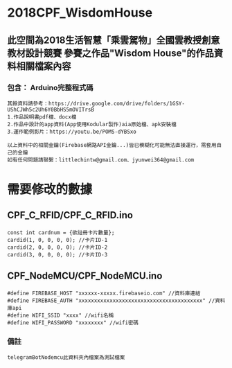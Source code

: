 # 2018CPF_WisdomHouse

## 此空間為2018生活智慧「乘雲駕物」全國雲教授創意教材設計競賽 參賽之作品"Wisdom House"的作品資料相關檔案內容
### 包含： Arduino完整程式碼

```
其餘資料請參考：https://drive.google.com/drive/folders/1GSY-UShCJWh5c2Uh6Y0BbHS5mOVITrsB
1.作品說明書pdf檔、docx檔
2.作品中設計的app資料(App使用Kodular製作)aia原始檔、apk安裝檔
3.運作範例影片：https://youtu.be/POMS-dYBSxo
```

```
以上資料中的相關金鑰(Firebase網路API金鑰...)皆已模糊化可能無法直接運行，需套用自己的金鑰
如有任何問題請聯繫：littlechintw@gmail.com、jyunwei364@gmail.com
```

# 需要修改的數據
## CPF_C_RFID/CPF_C_RFID.ino
```
const int cardnum = {欲註冊卡片數量};
cardid(1, 0, 0, 0, 0); //卡片ID-1
cardid(2, 0, 0, 0, 0); //卡片ID-2
cardid(3, 0, 0, 0, 0); //卡片ID-3
```
## CPF_NodeMCU/CPF_NodeMCU.ino
```
#define FIREBASE_HOST "xxxxxx-xxxxx.firebaseio.com" //資料庫連結
#define FIREBASE_AUTH "xxxxxxxxxxxxxxxxxxxxxxxxxxxxxxxxxxxxxxxx" //資料庫api
#define WIFI_SSID "xxxx" //wifi名稱
#define WIFI_PASSWORD "xxxxxxxx" //wifi密碼
```

### 備註
```
telegramBotNodemcu此資料夾內檔案為測試檔案
```
